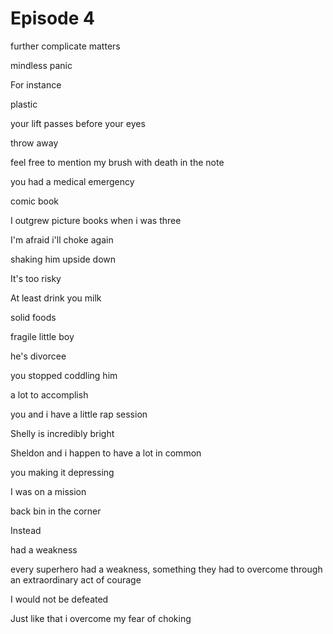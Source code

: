 # Episode 4

further complicate matters

mindless panic

For instance

plastic

your lift passes before your eyes

throw away

feel free to mention my brush with death in the note

you had a medical emergency

comic book

I outgrew picture books when i was three

I'm afraid i'll choke again

shaking him upside down 

It's too risky

At least drink you milk

solid foods

fragile little boy

he's divorcee

you stopped coddling him

a lot to accomplish 

you and i have a little rap session

Shelly is incredibly bright

Sheldon and i happen to have a lot in common

you making it depressing 

I was on a mission

back bin in the corner

Instead 

had a weakness 

every superhero had a weakness, something they had to overcome through an extraordinary act of courage

I would not be defeated

Just like that i overcome my fear of choking



